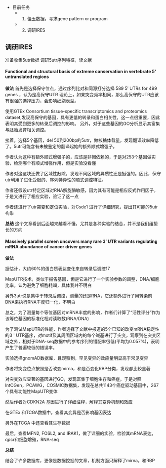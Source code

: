 
- 目前任务
	- 1. 佳玉数据，寻求gene pattern or program
	- 2. 调研IRES

## 调研IRES

准备收集5utr数据
调研5utr序列特征，读文献


#### Functional and structural basis of extreme conservation in vertebrate 5' untranslated regions


**做法**
首先是选择保守位点，通过序列比对和同源打分选择 589 5′ UTRs for 499 genes ，认为是高保守UTR
理论上，如果突变频率相同，那么高保守的UTR应该有很强的选择压力，会影响细胞表型。

使用GTEx Consortium tissue-specific transcriptomics and proteomics dataset,发现高保守的基因，具有更低的转录和蛋白相关性，这一点很重要，因此表明其受到更多的转录后调控的影响。
另外，对于这些基因的GO分析显示其富集与胚胎发育相关调控。

接着，选择5个基因，del 50到200bp的5utr，做核糖体载量，发现翻译效率降低了。5utr可能含有未被鉴定的翻译起始的额外顺式增强子。

作者认为这种有额外顺式增强子的，应该是非帽依赖的，于是对253个基因做实验，检测哪个有顺式增强作用，但是实验没看懂

作者对这这块还做了区域性敲除，发现不同区域的异质性还是挺强的。因此，保守utr利用了进化受限的、序列特异性的顺式调控特征。

作者还假设utr特定区域对RNA解旋酶敏感，因为其有可能是相应反式作用因子，于是又进行了相应实验，验证了这一点

作者还进行了utr突变和定位实验，对Csde1 进行了详细研究，提出其可能的5utr构象

**总结**
这个文章看到后面越来越看不懂，尤其是各种实验的结合，并不是我们组擅长的方向


#### Massively parallel screen uncovers many rare 3′ UTR variants regulating mRNA abundance of cancer driver genes


**做法**

据估计，大约60%的蛋白质表达变化来自转录后调控17

MapUTR技术，类似于报告基因，但是它进行了一个实验参数的调整，DNA/细胞比率，认为避免了细胞耗竭，具体我并不明白

另外3utr说是集中于转录后调控，测量的还是RNA，它还额外进行了用转染前DNA来执行RNA丰度归一化，不明白

总之，为了测量每个等位基因对mRNA丰度的影响，作者们计算了“活性评分”作为该等位基因的标准化相对读取数(RNA/DNA)

为了测试MapUTR的性能，作者选择了文献中报道的5个已知的改变mRNA稳定性的3 ' UTR基序，对motif及其周围区域内的每个碱基进行了突变，观察到在突变区域之外，相对于DNA-seq数据中的参考序列的错配率很低(平均为0.057%)，表明产生了普遍较低的错误率。


实验选择gnomAD数据库，且观察到，罕见变异的效应量明显高于常见变异

作者将突变位点按照是否改变mirna，和是否变化RBP分类，发现都比较显著

对突变效应显著的基因进行GO，发现富集于细胞生存和癌症，于是对照IntOGen，PCAWG，COSMIC数据集，发现在总共1143个癌症驱动基因中，267个具有功能性MapUTR变体

然后作者对CDKN2A 基因进行了详细注释，解释其变异机制和效应

在GTEx 和TCGA数据中，查看其变异是否影响基因表达

另外在TCGA 中还查看其生存数据

最后，查看MFN2, FOSL2, and IRAK1，做了详细的实验，检验其mRNA表达，qpcr和细胞增殖，RNA-seq

**总结**

结合了许多数据库，更像是数据挖掘的文章，机制方面只解释了mirna，和RBP